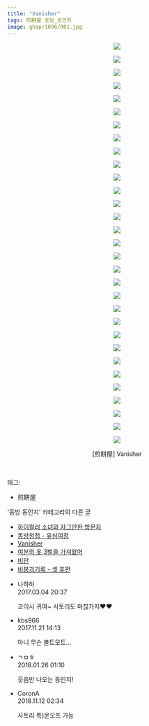 ```yaml
---
title: "Vanisher"
tags: 煎餅屋 동방_동인지
image: ghap/1096/001.jpg
---
```

<div class="article">
<p style="text-align: center; clear: none; float: none;"><img src="{{ site.nasurl }}/ghap/1096/001.jpg"/></p>
<p style="text-align: center; clear: none; float: none;"><img src="{{ site.nasurl }}/ghap/1096/002.jpg"/></p>
<p style="text-align: center; clear: none; float: none;"><img src="{{ site.nasurl }}/ghap/1096/003.jpg"/></p>
<p style="text-align: center; clear: none; float: none;"><img src="{{ site.nasurl }}/ghap/1096/004.jpg"/></p>
<p style="text-align: center; clear: none; float: none;"><img src="{{ site.nasurl }}/ghap/1096/005.jpg"/></p>
<p style="text-align: center; clear: none; float: none;"><img src="{{ site.nasurl }}/ghap/1096/006.jpg"/></p>
<p style="text-align: center; clear: none; float: none;"><img src="{{ site.nasurl }}/ghap/1096/007.jpg"/></p>
<p style="text-align: center; clear: none; float: none;"><img src="{{ site.nasurl }}/ghap/1096/008.jpg"/></p>
<p style="text-align: center; clear: none; float: none;"><img src="{{ site.nasurl }}/ghap/1096/009.jpg"/></p>
<p style="text-align: center; clear: none; float: none;"><img src="{{ site.nasurl }}/ghap/1096/010.jpg"/></p>
<p style="text-align: center; clear: none; float: none;"><img src="{{ site.nasurl }}/ghap/1096/011.jpg"/></p>
<p style="text-align: center; clear: none; float: none;"><img src="{{ site.nasurl }}/ghap/1096/012.jpg"/></p>
<p style="text-align: center; clear: none; float: none;"><img src="{{ site.nasurl }}/ghap/1096/013.jpg"/></p>
<p style="text-align: center; clear: none; float: none;"><img src="{{ site.nasurl }}/ghap/1096/014.jpg"/></p>
<p style="text-align: center; clear: none; float: none;"><img src="{{ site.nasurl }}/ghap/1096/015.jpg"/></p>
<p style="text-align: center; clear: none; float: none;"><img src="{{ site.nasurl }}/ghap/1096/016.jpg"/></p>
<p style="text-align: center; clear: none; float: none;"><img src="{{ site.nasurl }}/ghap/1096/017.jpg"/></p>
<p style="text-align: center; clear: none; float: none;"><img src="{{ site.nasurl }}/ghap/1096/018.jpg"/></p>
<p style="text-align: center; clear: none; float: none;"><img src="{{ site.nasurl }}/ghap/1096/019.jpg"/></p>
<p style="text-align: center; clear: none; float: none;"><img src="{{ site.nasurl }}/ghap/1096/020.jpg"/></p>
<p style="text-align: center; clear: none; float: none;"><img src="{{ site.nasurl }}/ghap/1096/021.jpg"/></p>
<p style="text-align: center; clear: none; float: none;"><img src="{{ site.nasurl }}/ghap/1096/022.jpg"/></p>
<p style="text-align: center; clear: none; float: none;"><img src="{{ site.nasurl }}/ghap/1096/023.jpg"/></p>
<p style="text-align: center; clear: none; float: none;"><img src="{{ site.nasurl }}/ghap/1096/024.jpg"/></p>
<p style="text-align: center; clear: none; float: none;"><img src="{{ site.nasurl }}/ghap/1096/025.jpg"/></p>
<p style="text-align: center; clear: none; float: none;"><img src="{{ site.nasurl }}/ghap/1096/026.jpg"/></p>
<p style="text-align: center; clear: none; float: none;"><img src="{{ site.nasurl }}/ghap/1096/027.jpg"/></p>
<p style="text-align: center; clear: none; float: none;"><img src="{{ site.nasurl }}/ghap/1096/028.jpg"/></p>
<p style="text-align: center; clear: none; float: none;"><img src="{{ site.nasurl }}/ghap/1096/029.jpg"/></p>
<p style="text-align: center; clear: none; float: none;"><img src="{{ site.nasurl }}/ghap/1096/030.jpg"/></p>
<p style="text-align: center; clear: none; float: none;"><img src="{{ site.nasurl }}/ghap/1096/031.jpg"/></p>
<p style="text-align: center; clear: none; float: none;">[煎餅屋] Vanisher</p>
<p><br/></p>
</div><div class="tagTrail">
<p>태그: </p>
<ul>
<li>煎餅屋</li>
</ul>
</div><div class="another">
<p>'동방 동인지' 카테고리의 다른 글</p>
<ul>
<li><a href="/2016-07-26-ghap_1098">하이컬러 소녀와 자그만한 방문자</a></li>
<li><a href="/2016-07-26-ghap_1097">동방청첩 - 유심여정</a></li>
<li><a href="/2016-07-26-ghap_1096">Vanisher</a></li>
<li><a href="/2016-07-26-ghap_1095">여분의 옷 3벌을 가져왔어</a></li>
<li><a href="/2016-07-25-ghap_1094">비만</a></li>
<li><a href="/2016-07-25-ghap_1093">비봉괴기록 - 셋 후편</a></li>
</ul>
</div><div class="cb_module cb_fluid">
<div class="cb_wrt cb_profile">
<div class="comment">
<ul>
<li class="cb_thumb_off" id="comment14931345">
<div class="cb_comment_area">
<div class="cb_info_area">
<div class="cb_section">
<span class="cb_nick_name">나하하</span>
</div>
<div class="cb_section">
<span class="cb_date">2017.03.04 20:37 </span>
</div>
</div>
<div class="cb_dsc_comment">
<p class="cb_dsc">
											코이시 귀여~ 사토리도 마찮가지♥♥
										</p>
</div>
</div></li>
<li class="cb_thumb_off" id="comment15134247">
<div class="cb_comment_area">
<div class="cb_info_area">
<div class="cb_section">
<span class="cb_nick_name">kbs966</span>
</div>
<div class="cb_section">
<span class="cb_date">2017.11.21 14:13 </span>
</div>
</div>
<div class="cb_dsc_comment">
<p class="cb_dsc">
											아니 무슨 볼트모트...
										</p>
</div>
</div></li>
<li class="cb_thumb_off" id="comment15183119">
<div class="cb_comment_area">
<div class="cb_info_area">
<div class="cb_section">
<span class="cb_nick_name">ㄱㅁㅎ</span>
</div>
<div class="cb_section">
<span class="cb_date">2018.01.26 01:10 </span>
</div>
</div>
<div class="cb_dsc_comment">
<p class="cb_dsc">
											웃음만 나오는 동인지!
										</p>
</div>
</div></li>
<li class="cb_thumb_off" id="comment15371768">
<div class="cb_comment_area">
<div class="cb_info_area">
<div class="cb_section">
<span class="cb_nick_name">CoronA</span>
</div>
<div class="cb_section">
<span class="cb_date">2018.11.12 02:34 </span>
</div>
</div>
<div class="cb_dsc_comment">
<p class="cb_dsc">
											사토리 특)온오프 가능
										</p>
</div>
</div></li>
</ul>
</div>
</div><!-- commentList close -->
</div>
<br/>
<p id="refer"></p>
<br/>
